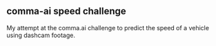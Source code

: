 ## comma-ai speed challenge

My attempt at the comma.ai challenge to predict the speed of a vehicle using dashcam footage.

